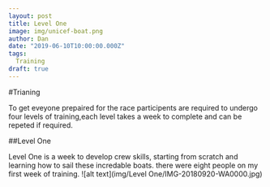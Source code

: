 ```yaml
---
layout: post
title: Level One
image: img/unicef-boat.png
author: Dan
date: "2019-06-10T10:00:00.000Z"
tags:
  Training
draft: true
---
```

#Trianing

To get eveyone prepaired for the race participents are required to undergo four levels of training,each level takes a week to complete and can be repeted if required.

##Level One

Level One is a week to develop crew skills, starting from scratch and learning how to sail these incredable boats. there were eight people on my first week of training. ![alt text](img/Level One/IMG-20180920-WA0000.jpg)
